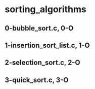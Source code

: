 # sorting_algorithms
## 0-bubble_sort.c, 0-O
## 1-insertion_sort_list.c, 1-O
## 2-selection_sort.c, 2-O
## 3-quick_sort.c, 3-O